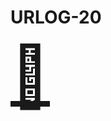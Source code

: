 # URLOG-20

<a href="https://www.window-swap.com/" target="_blank" style="font-size: 10vw; text-align:center;"><div>🚪</div></a>
